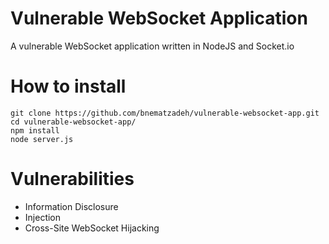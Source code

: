 # Vulnerable WebSocket Application

A vulnerable WebSocket application written in NodeJS and Socket.io

# How to install

```
git clone https://github.com/bnematzadeh/vulnerable-websocket-app.git
cd vulnerable-websocket-app/
npm install
node server.js
```

# Vulnerabilities

- Information Disclosure
- Injection
- Cross-Site WebSocket Hijacking
